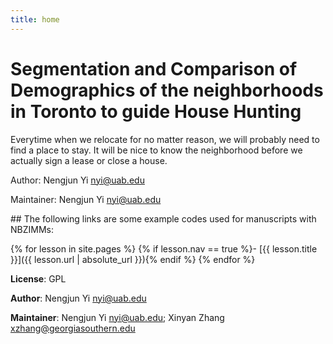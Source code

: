 ```yaml
---
title: home
---
```


# Segmentation and Comparison of Demographics of the neighborhoods in Toronto to guide House Hunting

Everytime when we relocate for no matter reason, we will probably need to find a place to stay. It will be nice to know the neighborhood before we actually sign a lease or close a house. 

Author: Nengjun Yi nyi@uab.edu

Maintainer: Nengjun Yi nyi@uab.edu

<div class="toc" markdown="1">
## The following links are some example codes used for manuscripts with NBZIMMs:

{% for lesson in site.pages %}
{% if lesson.nav == true %}- [{{ lesson.title }}]({{ lesson.url | absolute_url }}){% endif %}
{% endfor %}
</div>



**License**: GPL

**Author**: Nengjun Yi <nyi@uab.edu>

**Maintainer**: Nengjun Yi <nyi@uab.edu>; Xinyan Zhang <xzhang@georgiasouthern.edu>


